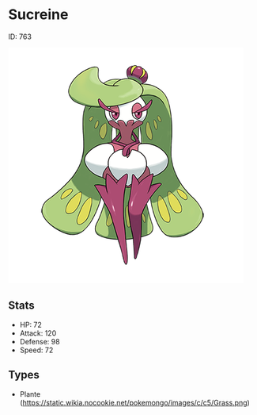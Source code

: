 # Sucreine


ID: 763

![](https://raw.githubusercontent.com/PokeAPI/sprites/master/sprites/pokemon/other/official-artwork/763.png "Sucreine")

## Stats


 - HP: 72
 - Attack: 120
 - Defense: 98
 - Speed: 72

## Types


 - Plante (https://static.wikia.nocookie.net/pokemongo/images/c/c5/Grass.png)
